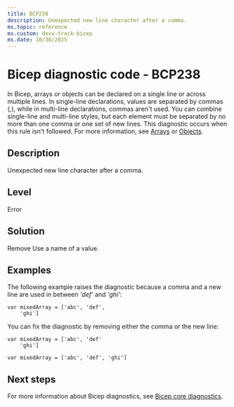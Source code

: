 ```yaml
---
title: BCP238
description: Unexpected new line character after a comma.
ms.topic: reference
ms.custom: devx-track-bicep
ms.date: 10/30/2025
---
```


# Bicep diagnostic code - BCP238

In Bicep, arrays or objects can be declared on a single line or across multiple lines. In single-line declarations, values are separated by commas (,), while in multi-line declarations, commas aren't used. You can combine single-line and multi-line styles, but each element must be separated by no more than one comma or one set of new lines. This diagnostic occurs when this rule isn't followed. For more information, see [Arrays](../data-types.md#arrays) or [Objects](../data-types.md#objects).

## Description

Unexpected new line character after a comma.

## Level

Error

## Solution

Remove Use a name of a value.

## Examples

The following example raises the diagnostic because a comma and a new line are used in between _'def'_ and _'ghi'_:

```bicep
var mixedArray = ['abc', 'def',
    'ghi']
```

You can fix the diagnostic by removing either the comma or the new line:

```bicep
var mixedArray = ['abc', 'def'
    'ghi']
```

```bicep
var mixedArray = ['abc', 'def', 'ghi']
```

## Next steps

For more information about Bicep diagnostics, see [Bicep core diagnostics](../bicep-core-diagnostics.md).
